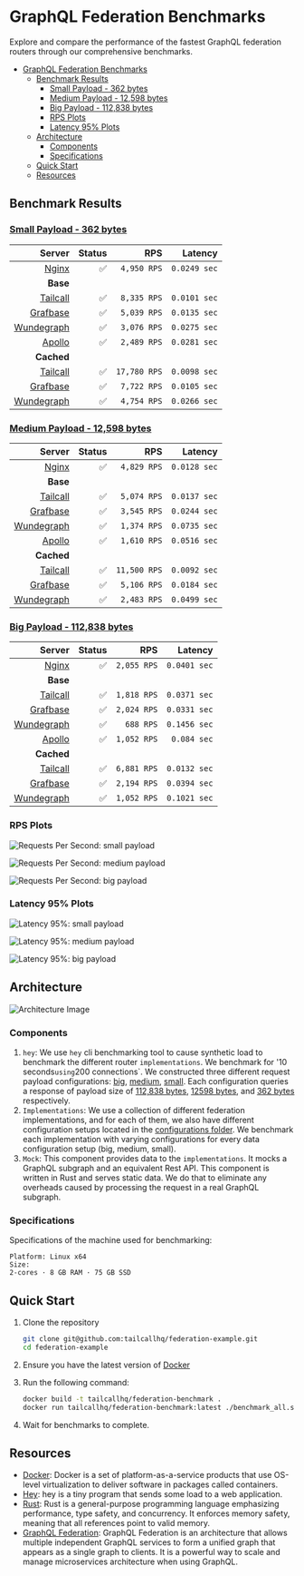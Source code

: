 # GraphQL Federation Benchmarks

Explore and compare the performance of the fastest GraphQL federation routers through our comprehensive benchmarks.

- [GraphQL Federation Benchmarks](#graphql-federation-benchmarks)
  - [Benchmark Results](#benchmark-results)
    - [Small Payload - 362 bytes](#small-payload---362-bytes)
    - [Medium Payload - 12,598 bytes](#medium-payload---12598-bytes)
    - [Big Payload - 112,838 bytes](#big-payload---112838-bytes)
    - [RPS Plots](#rps-plots)
    - [Latency 95% Plots](#latency-95-plots)
  - [Architecture](#architecture)
    - [Components](#components)
    - [Specifications](#specifications)
  - [Quick Start](#quick-start)
  - [Resources](#resources)

## Benchmark Results

<!-- PERFORMANCE_RESULTS_START -->

### [Small Payload - 362 bytes](./source/small.json)
| Server | Status | RPS | Latency |
| ---: | ---: | ---: | ---: |
| [Nginx](https://nginx.org/en/) | ✅ | `4,950 RPS` | `0.0249 sec` |
| **Base** | | | |
| [Tailcall](https://github.com/tailcallhq/tailcall) | ✅ | `8,335 RPS` | `0.0101 sec` |
| [Grafbase](https://github.com/grafbase/grafbase) | ✅ | `5,039 RPS` | `0.0135 sec` |
| [Wundegraph](https://github.com/wundergraph/cosmo) | ✅ | `3,076 RPS` | `0.0275 sec` |
| [Apollo](https://github.com/apollographql/router) | ✅ | `2,489 RPS` | `0.0281 sec` |
| **Cached** | | | |
| [Tailcall](https://github.com/tailcallhq/tailcall) | ✅ | `17,780 RPS` | `0.0098 sec` |
| [Grafbase](https://github.com/grafbase/grafbase) | ✅ | `7,722 RPS` | `0.0105 sec` |
| [Wundegraph](https://github.com/wundergraph/cosmo) | ✅ | `4,754 RPS` | `0.0266 sec` |
### [Medium Payload - 12,598 bytes](./source/medium.json)
| Server | Status | RPS | Latency |
| ---: | ---: | ---: | ---: |
| [Nginx](https://nginx.org/en/) | ✅ | `4,829 RPS` | `0.0128 sec` |
| **Base** | | | |
| [Tailcall](https://github.com/tailcallhq/tailcall) | ✅ | `5,074 RPS` | `0.0137 sec` |
| [Grafbase](https://github.com/grafbase/grafbase) | ✅ | `3,545 RPS` | `0.0244 sec` |
| [Wundegraph](https://github.com/wundergraph/cosmo) | ✅ | `1,374 RPS` | `0.0735 sec` |
| [Apollo](https://github.com/apollographql/router) | ✅ | `1,610 RPS` | `0.0516 sec` |
| **Cached** | | | |
| [Tailcall](https://github.com/tailcallhq/tailcall) | ✅ | `11,500 RPS` | `0.0092 sec` |
| [Grafbase](https://github.com/grafbase/grafbase) | ✅ | `5,106 RPS` | `0.0184 sec` |
| [Wundegraph](https://github.com/wundergraph/cosmo) | ✅ | `2,483 RPS` | `0.0499 sec` |
### [Big Payload - 112,838 bytes](./source/big.json)
| Server | Status | RPS | Latency |
| ---: | ---: | ---: | ---: |
| [Nginx](https://nginx.org/en/) | ✅ | `2,055 RPS` | `0.0401 sec` |
| **Base** | | | |
| [Tailcall](https://github.com/tailcallhq/tailcall) | ✅ | `1,818 RPS` | `0.0371 sec` |
| [Grafbase](https://github.com/grafbase/grafbase) | ✅ | `2,024 RPS` | `0.0331 sec` |
| [Wundegraph](https://github.com/wundergraph/cosmo) | ✅ | `688 RPS` | `0.1456 sec` |
| [Apollo](https://github.com/apollographql/router) | ✅ | `1,052 RPS` | `0.084 sec` |
| **Cached** | | | |
| [Tailcall](https://github.com/tailcallhq/tailcall) | ✅ | `6,881 RPS` | `0.0132 sec` |
| [Grafbase](https://github.com/grafbase/grafbase) | ✅ | `2,194 RPS` | `0.0394 sec` |
| [Wundegraph](https://github.com/wundergraph/cosmo) | ✅ | `1,052 RPS` | `0.1021 sec` |
<!-- PERFORMANCE_RESULTS_END -->

### RPS Plots

![Requests Per Second: small payload](./files/rps_small.png)

![Requests Per Second: medium payload](./files/rps_medium.png)

![Requests Per Second: big payload](./files/rps_big.png)

### Latency 95% Plots

![Latency 95%: small payload](./files/p95_small.png)

![Latency 95%: medium payload](./files/p95_medium.png)

![Latency 95%: big payload](./files/p95_big.png)

## Architecture

![Architecture Image](./files/architecture.svg)

### Components

1. `hey`: We use `hey` cli benchmarking tool to cause synthetic load to benchmark the different router `implementations`. We benchmark for '10 seconds`using`200 connections`. We constructed three different request payload configurations: [big](./scripts/bench-hey-big.json), [medium](./scripts/bench-hey-medium.json), [small](./scripts/bench-hey-small.json). Each configuration queries a response of payload size of [112,838 bytes](./source/big.json), [12598 bytes](./source/medium.json), and [362 bytes](./source/small.json) respectively.
2. `Implementations`: We use a collection of different federation implementations, and for each of them, we also have different configuration setups located in the [configurations folder](./configurations/). We benchmark each implementation with varying configurations for every data configuration setup (big, medium, small).
3. `Mock`: This component provides data to the `implementations`. It mocks a GraphQL subgraph and an equivalent Rest API. This component is written in Rust and serves static data. We do that to eliminate any overheads caused by processing the request in a real GraphQL subgraph.

### Specifications

Specifications of the machine used for benchmarking:

```
Platform: Linux x64
Size:
2-cores · 8 GB RAM · 75 GB SSD
```

## Quick Start

1. Clone the repository

   ```bash
   git clone git@github.com:tailcallhq/federation-example.git
   cd federation-example
   ```

2. Ensure you have the latest version of [Docker](https://docs.docker.com/engine/install/)

3. Run the following command:
   ```bash
   docker build -t tailcallhq/federation-benchmark .
   docker run tailcallhq/federation-benchmark:latest ./benchmark_all.sh
   ```
4. Wait for benchmarks to complete.

## Resources

- [Docker](https://www.docker.com/): Docker is a set of platform-as-a-service products that use OS-level virtualization to deliver software in packages called containers.
- [Hey](https://github.com/rakyll/hey): hey is a tiny program that sends some load to a web application.
- [Rust](https://www.rust-lang.org/): Rust is a general-purpose programming language emphasizing performance, type safety, and concurrency. It enforces memory safety, meaning that all references point to valid memory.
- [GraphQL Federation](https://graphql.com/learn/federated-architecture/): GraphQL Federation is an architecture that allows multiple independent GraphQL services to form a unified graph that appears as a single graph to clients. It is a powerful way to scale and manage microservices architecture when using GraphQL.
